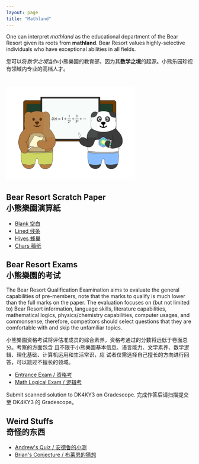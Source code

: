 ```yaml
---
layout: page
title: "Mathland"
---
```


One can interpret *mathland* as the educational department of the Bear Resort given its roots from **mathland**. Bear Resort values highly-selective individuals who have exceptional abilities in all fields.

您可以将*数学之境*当作小熊樂園的教育部，因为其**数学之境**的起源。小熊乐园珍视有领域内专业的高档人才。

# <img src="/logos/mathland.gif" height="250"><br>

## Bear Resort Scratch Paper <br> 小熊樂園演算紙
- [Blank 空白](/Scratch-Paper/Blank.pdf)
- [Lined 线条](/Scratch-Paper/Lined.pdf)
- [Hives 蜂巢](/Scratch-Paper/Hives.pdf)
- [Chars 稿纸](/Scratch-Paper/Characters.pdf)

## Bear Resort Exams <br> 小熊樂園的考试

The Bear Resort Qualification Examination aims to evaluate the general capabilities of pre-members, note that the marks to qualify is much lower than the full marks on the paper. The evaluation focuses on (but not limited to) Bear Resort information, language skills, literature capabilities, mathematical logics, physics/chemistry capabilities, computer usages, and commonsense; therefore, competitors should select questions that they are comfortable with and skip the unfamiliar topics.

小熊樂園资格考试将评估准成员的综合素养，资格考通过的分数将远低于卷面总分。考察的方面包含 且不限于小熊樂園基本信息、语言能力、文学素养、数学逻辑、理化基础、计算机运用和生活常识，应 试者仅需选择自己擅长的方向进行回答，可以跳过不擅长的领域。

- [Entrance Exam / 资格考](Base-exam-2025.pdf)
- [Math Logical Exam / 逻辑考](/files/math-exam.pdf)

Submit scanned solution to DK4KY3 on Gradescope. 完成作答后请扫描提交至 DK4KY3 的 Gradescope。

## Weird Stuffs <br> 奇怪的东西

- [Andrew's Quiz / 安德鲁的小测](/files/andrew_quiz.pdf)
- [Brian's Conjecture / 布莱恩的猜想](/files/weird_cate.pdf)